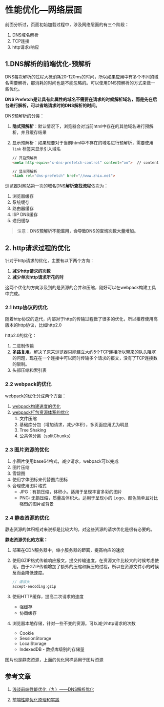 # 性能优化—网络层面

前面分析过，页面初始加载过程中，涉及网络层面的有三个阶段：

1. DNS域名解析
2. TCP连接
3. http请求/响应

## 1.DNS解析的前端优化-预解析

DNS每次解析的过程大概消耗20-120ms的时间，所以如果应用中有多个不同的域名需要解析，那消耗的时间也是不能忽略的。可以使用DNS预解析的方式来做一些优化。

**DNS Prefetch是让具有此属性的域名不需要在请求的时候解析域名，而是先在后台进行解析，可以省略请求时的DNS解析的时间。**



DNS预解析的分类：

1. **隐式预解析**：默认情况下，浏览器会对当前html中存在的其他域名进行预解析，并且缓存结果

2. 显示预解析：如果想要对于当前html中不存在的域名进行预解析，需要使用 `link` 标签来显示引入域名

   ```html
   // 开启预解析
   <meta http-equiv="x-dns-prefetch-control" content="on">  // content = "off" 可以关掉预解析
   
   // 显示预解析
   <link rel="dns-prefetch" href="//www.zhix.net">
   ```

浏览器对网站第一次的域名DNS**解析查找流程**依次为：

1. 浏览器缓存
2. 系统缓存
3. 路由器缓存
4. ISP DNS缓存
5. 递归缓存



> 注意：**DNS预解析不能滥用，会导致DNS的查询次数大量增加。**



## 2. http请求过程的优化

针对于http请求的优化，主要有以下两个方向：

1. **减少http请求的次数**
2. **减少单次http请求所花的时**

这两个优化的方向涉及到的是资源的合并和压缩，刚好可以在webpack构建工具中完成。

### 2.1 http协议的优化

随着http协议的迭代，内部对于http的传输过程做了很多的优化，所以推荐使用高版本的http协议，比如http2.0

http2.0的优化：

1. 二进制传输
2. **多路复用**。解决了原来浏览器只能建立大约5个TCP连接所以带来的队头阻塞的问题，现在在一个连接中可以同时传输多个请求的报文，没有了TCP连接数的限制。
3. 头部压缩和索引表

### 2.2 webpack的优化

webpack的优化分成两个方面：

1. [webpack构建速度的优化](https://github.com/careyke/frontend_knowledge_structure/blob/master/engineering/webpack/question01_speedOptimization.md)
2. [webpack打包资源体积的优化](https://github.com/careyke/frontend_knowledge_structure/blob/master/engineering/webpack/question01_volumeOptimization.md)
   1. 文件压缩
   2. 基础库分包（增加请求，减少体积），多页面应用尤为明显
   3. Tree Shaking
   4. 公共包分离（splitChunks）

### 2.3 图片资源的优化

1. 小图片使用base64格式，减少请求，webpack可以完成
2. 图片压缩
3. 雪碧图
4. 使用字体图标来代替图片图标
5. 合理使用图片格式
   - JPG：有损压缩，体积小。适用于呈现丰富多彩的图片
   - PNG: 无损压缩，质量高体积大。适用于呈现小的 Logo、颜色简单且对比强烈的图片或背景

### 2.4 静态资源的优化

静态资源的体积相对来说都是比较大的，对这些资源的请求优化是很有必要的。

**静态资源优化的方案：**

1. 部署在CDN服务器中，缩小服务器的距离，提高响应的速度

2. 使用GZIP格式传输响应报文，提交传输速度。在资源文件比较大的时候考虑使用。由于GZIP传输增加了额外的压缩和解压的过程，所以在资源文件小的时候反而会降低速度。

   ```js
   // 请求头
   accept-encoding:gzip
   ```

3. 使用HTTP缓存，提高二次请求的速度

   - 强缓存
   - 协商缓存

4. 浏览器本地存储，针对一些不变的资源。可以减少http请求的次数

   - Cookie
   - SessionStorage
   - LocalStorage
   - IndexedDB - 数据库级别的存储量

图片也是静态资源，上面的优化同样适用于图片资源



## 参考文章

1. [浅谈前端性能优化（九）——DNS解析优化](https://blog.csdn.net/zhouziyu2011/article/details/71351967)

2. [前端性能优化原理和实践](https://juejin.im/book/5b936540f265da0a9624b04b/section/5b936540f265da0aec223b5d)

